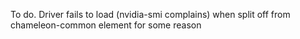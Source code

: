To do. Driver fails to load (nvidia-smi complains) when split off from chameleon-common element for some reason
